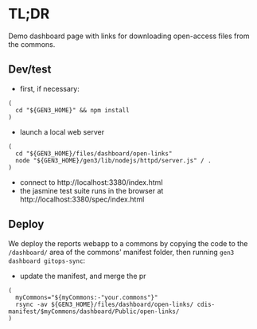 # TL;DR

Demo dashboard page with links for downloading open-access files from the commons.

## Dev/test


* first, if necessary:
```
(
  cd "${GEN3_HOME}" && npm install
)
```

* launch a local web server
```
(  
  cd "${GEN3_HOME}/files/dashboard/open-links"
  node "${GEN3_HOME}/gen3/lib/nodejs/httpd/server.js" / .
)
```

* connect to http://localhost:3380/index.html
* the jasmine test suite runs in the browser at http://localhost:3380/spec/index.html

## Deploy

We deploy the reports webapp to a commons by copying the code
to the `/dashboard/` area of the commons' manifest folder,
then running `gen3 dashboard gitops-sync`:

* update the manifest, and merge the pr
```
(
  myCommons="${myCommons:-"your.commons"}"
  rsync -av ${GEN3_HOME}/files/dashboard/open-links/ cdis-manifest/$myCommons/dashboard/Public/open-links/
)
```
